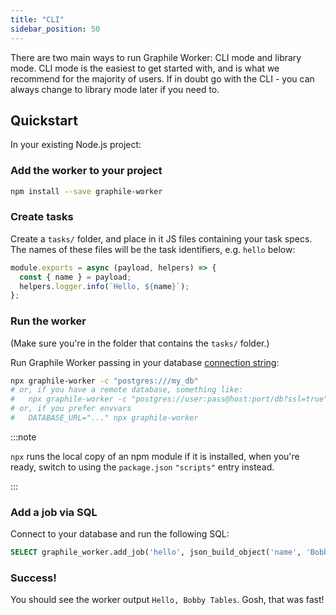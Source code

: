 ```yaml
---
title: "CLI"
sidebar_position: 50
---
```


There are two main ways to run Graphile Worker: CLI mode and library mode. CLI
mode is the easiest to get started with, and is what we recommend for the
majority of users. If in doubt go with the CLI - you can always change to
library mode later if you need to.

## Quickstart

In your existing Node.js project:

### Add the worker to your project

```sh npm2yarn
npm install --save graphile-worker
```

### Create tasks

Create a `tasks/` folder, and place in it JS files containing your task specs.
The names of these files will be the task identifiers, e.g. `hello` below:

```js title="tasks/hello.js"
module.exports = async (payload, helpers) => {
  const { name } = payload;
  helpers.logger.info(`Hello, ${name}`);
};
```

### Run the worker

(Make sure you&apos;re in the folder that contains the `tasks/` folder.)

Run Graphile Worker passing in your database
[connection string](../connection-string.md):

```bash
npx graphile-worker -c "postgres:///my_db"
# or, if you have a remote database, something like:
#   npx graphile-worker -c "postgres://user:pass@host:port/db?ssl=true"
# or, if you prefer envvars
#   DATABASE_URL="..." npx graphile-worker
```

:::note

`npx` runs the local copy of an npm module if it is installed, when you&apos;re
ready, switch to using the `package.json` `"scripts"` entry instead.

:::

### Add a job via SQL

Connect to your database and run the following SQL:

```sql
SELECT graphile_worker.add_job('hello', json_build_object('name', 'Bobby Tables'));
```

### Success!

You should see the worker output `Hello, Bobby Tables`. Gosh, that was fast!
